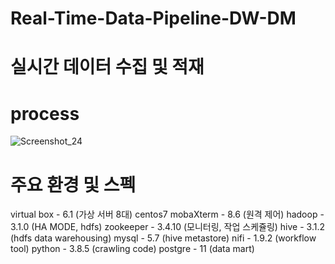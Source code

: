 # Real-Time-Data-Pipeline-DW-DM

# 실시간 데이터 수집 및 적재

# process
![Screenshot_24](https://user-images.githubusercontent.com/66659846/112711394-5ba6c380-8f0b-11eb-9a3a-d92790bd22fa.png)

# 주요 환경 및 스펙
virtual box - 6.1 (가상 서버 8대)
centos7
mobaXterm - 8.6 (원격 제어)
hadoop - 3.1.0 (HA MODE, hdfs)
zookeeper - 3.4.10 (모니터링, 작업 스케쥴링)
hive - 3.1.2 (hdfs data warehousing)
mysql - 5.7 (hive metastore)
nifi - 1.9.2 (workflow tool)
python - 3.8.5 (crawling code)
postgre - 11 (data mart)
